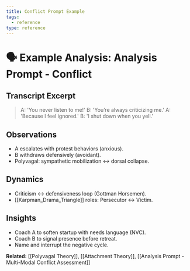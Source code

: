 ```yaml
---
title: Conflict Prompt Example
tags:
  - reference
type: reference
---
```


<!-- @format -->

# 🗣 Example Analysis: Analysis Prompt - Conflict

## Transcript Excerpt

> A: 'You never listen to me!'
> B: 'You’re always criticizing me.'
> A: 'Because I feel ignored.'
> B: 'I shut down when you yell.'

## Observations

- A escalates with protest behaviors (anxious).
- B withdraws defensively (avoidant).
- Polyvagal: sympathetic mobilization ↔ dorsal collapse.

## Dynamics

- Criticism ↔ defensiveness loop (Gottman Horsemen).
- [[Karpman_Drama_Triangle]] roles: Persecutor ↔ Victim.

## Insights

- Coach A to soften startup with needs language (NVC).
- Coach B to signal presence before retreat.
- Name and interrupt the negative cycle.

**Related:** [[Polyvagal Theory]], [[Attachment Theory]], [[Analysis Prompt - Multi-Modal Conflict Assessment]]
